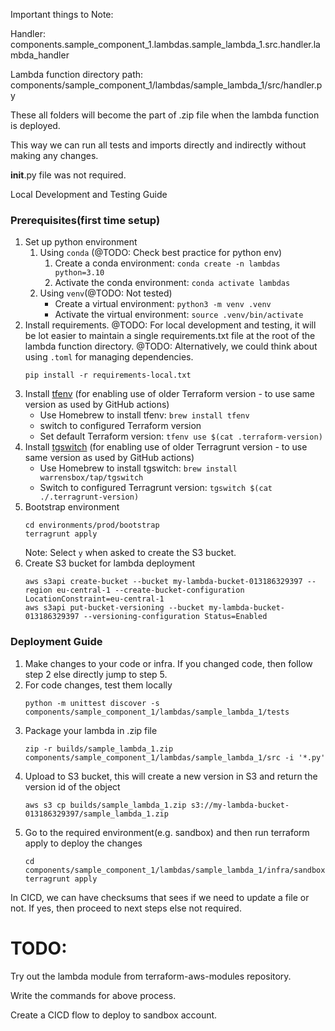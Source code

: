 


Important things to Note:


Handler: components.sample_component_1.lambdas.sample_lambda_1.src.handler.lambda_handler

Lambda function directory path:
components/sample_component_1/lambdas/sample_lambda_1/src/handler.py

These all folders will become the part of .zip file when the lambda function is deployed.

This way we can run all tests and imports directly and indirectly without making any changes.

__init__.py file was not required.


Local Development and Testing Guide

### Prerequisites(first time setup)
1. Set up python environment
   1. Using `conda` (@TODO: Check best practice for python env)
      1. Create a conda environment: `conda create -n lambdas python=3.10`
      2. Activate the conda environment: `conda activate lambdas`
   2. Using `venv`(@TODO: Not tested)
       - Create a virtual environment: `python3 -m venv .venv`
       - Activate the virtual environment: `source .venv/bin/activate`
2. Install requirements. @TODO: For local development and testing, it will be lot easier to maintain a single requirements.txt file at the root of the lambda function directory.
   @TODO: Alternatively, we could think about using `.toml` for managing dependencies.
   ```shell
   pip install -r requirements-local.txt
   ```
3. Install [tfenv](https://github.com/tfutils/tfenv) (for enabling use of older Terraform version - to use same version as used by GitHub actions)
   - Use Homebrew to install tfenv: ```brew install tfenv```
   - switch to configured Terraform version
   - Set default Terraform version: `tfenv use $(cat .terraform-version)`
4. Install [tgswitch](https://github.com/warrensbox/tgswitch) (for enabling use of older Terragrunt version - to use same version as used by GitHub actions)
   - Use Homebrew to install tgswitch: `brew install warrensbox/tap/tgswitch`
   - Switch to configured Terragrunt version: `tgswitch $(cat ./.terragrunt-version)`
5. Bootstrap environment
   ```shell
   cd environments/prod/bootstrap
   terragrunt apply
   ```
   Note: Select `y` when asked to create the S3 bucket.
6. Create S3 bucket for lambda deployment
   ```shell
   aws s3api create-bucket --bucket my-lambda-bucket-013186329397 --region eu-central-1 --create-bucket-configuration LocationConstraint=eu-central-1
   aws s3api put-bucket-versioning --bucket my-lambda-bucket-013186329397 --versioning-configuration Status=Enabled
   ```

### Deployment Guide

1. Make changes to your code or infra. If you changed code, then follow step 2 else directly jump to step 5.
2. For code changes, test them locally
    ```shell
    python -m unittest discover -s components/sample_component_1/lambdas/sample_lambda_1/tests
    ```
3. Package your lambda in .zip file
    ```shell
    zip -r builds/sample_lambda_1.zip components/sample_component_1/lambdas/sample_lambda_1/src -i '*.py'
    ```
4. Upload to S3 bucket, this will create a new version in S3 and return the version id of the object
    ```shell
   aws s3 cp builds/sample_lambda_1.zip s3://my-lambda-bucket-013186329397/sample_lambda_1.zip
    ```
5. Go to the required environment(e.g. sandbox) and then run terraform apply to deploy the changes
   ```shell
   cd components/sample_component_1/lambdas/sample_lambda_1/infra/sandbox
   terragrunt apply
   ```

In CICD, we can have checksums that sees if we need to update a file or not. If yes, then proceed to next steps else not required.

# TODO:

Try out the lambda module from terraform-aws-modules repository.

Write the commands for above process.

Create a CICD flow to deploy to sandbox account.
